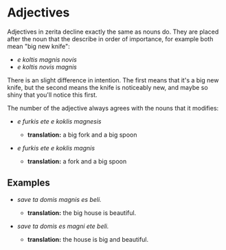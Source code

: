 # Adjectives

Adjectives in zerita decline exactly the same as nouns do.
They are placed after the noun that the describe in order of importance, for example both mean "big new knife":

- _e koltis magnis novis_
- _e koltis novis magnis_

There is an slight difference in intention.
The first means that it's a big new knife, but the second means the knife is noticeably new, and maybe so shiny that you'll notice this first.

The number of the adjective always agrees with the nouns that it modifies:

- _e furkis ete e koklis magnesis_

    - **translation:** a big fork and a big spoon

- _e furkis ete e koklis magnis_

    - **translation:** a fork and a big spoon

## Examples

- _save ta domis magnis es beli._

    - **translation:** the big house is beautiful.

- _save ta domis es magni ete beli._

    - **translation:** the house is big and beautiful.
